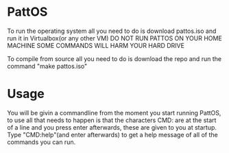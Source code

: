 # PattOS
 To run the operating system all you need to do is download pattos.iso and run it in Virtualbox(or any other VM) 
 DO NOT RUN PATTOS ON YOUR HOME MACHINE SOME COMMANDS WILL HARM YOUR HARD DRIVE
 
 To compile from source all you need to do is download the repo and run the command "make pattos.iso"
 
# Usage
 You will be givin a commandline from the moment you start running PattOS, to use all that needs to happen
 is that the characters CMD: are at the start of a line and you press enter afterwards, these are given to you at startup.
 Type "CMD:help"(and enter afterwards) to get a help message of all of the commands you can run.

